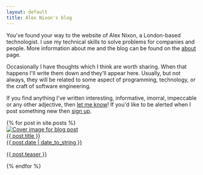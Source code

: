 ```yaml
---
layout: default
title: Alex Nixon's blog
---
```

You've found your way to the website of Alex Nixon, a London-based technologist. I use my technical skills to solve problems for companies and people. More information about me and the blog can be found on the [about](/about/) page.

Occasionally I have thoughts which I think are worth sharing. When that happens I'll write them down and they'll appear here. Usually, but not always, they will be related to some aspect of programming, technology, or the craft of software engineering.

If you find anything I've written interesting, informative, imorral, impeccable or any other adjective, then [let me know](/contact/)! If you'd like to be alerted when I post something new then [sign up](http://eepurl.com/gNIAJ5).

<div class="post-list">
  {% for post in site.posts %}
  <div class="post-item">
    <a href="{{ post.url }}">
    <div class="post-header">
      <img alt="Cover image for blog post" class="post-cover" src="{{ post.image }}"/>
      <div class="post-title"> {{ post.title }}</div>
      <div class="post-author"> {{ post.date | date_to_string }}</div>
    </div>
    <div class="post-description"><p>{{ post.teaser }}</p></div>
    </a>
  </div>
  {% endfor %}
</div>